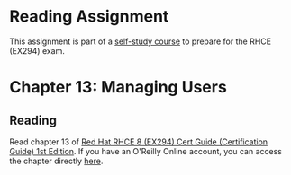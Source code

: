 # Reading Assignment
This assignment is part of a [self-study course](../README.md) to prepare for the RHCE (EX294) exam.
# Chapter 13: Managing Users

## Reading
Read chapter 13 of [Red Hat RHCE 8 (EX294) Cert Guide (Certification Guide) 1st Edition](https://www.amazon.com/RHCE-EX294-Cert-Guide-Certification/dp/0136872433).  If you have an O'Reilly Online account, you can access the chapter directly [here](https://learning.oreilly.com/library/view/Red+Hat+RHCE+8+(EX294)+Cert+Guide/9780136872481/ch13.html#ch13).
